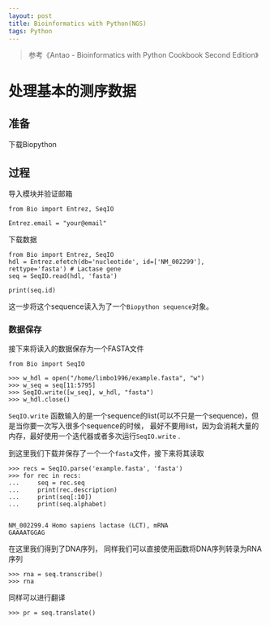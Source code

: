 ```yaml
---
layout: post
title: Bioinformatics with Python(NGS)
tags: Python
---
```


> 参考《Antao - Bioinformatics with Python Cookbook Second Edition》

# 处理基本的测序数据

## 准备

下载Biopython

## 过程

导入模块并验证邮箱

```{python}
from Bio import Entrez, SeqIO

Entrez.email = "your@email"

```

下载数据

```{python}
from Bio import Entrez, SeqIO
hdl = Entrez.efetch(db='nucleotide', id=['NM_002299'], rettype='fasta') # Lactase gene 
seq = SeqIO.read(hdl, 'fasta')
```

```{python}
print(seq.id)
```

这一步将这个sequence读入为了一个`Biopython sequence`对象。

### 数据保存

接下来将读入的数据保存为一个FASTA文件

```{python}
from Bio import SeqIO

>>> w_hdl = open("/home/limbo1996/example.fasta", "w")
>>> w_seq = seq[11:5795]
>>> SeqIO.write([w_seq], w_hdl, "fasta")
>>> w_hdl.close()
```

`SeqIO.write` 函数输入的是一个sequence的list(可以不只是一个sequence)，但是当你要一次写入很多个sequence的时候， 最好不要用list，因为会消耗大量的内存，最好使用一个迭代器或者多次运行`SeqIO.write` .

到这里我们下载并保存了一个一个`fasta`文件，接下来将其读取

```{python}
>>> recs = SeqIO.parse('example.fasta', 'fasta')
>>> for rec in recs:
...     seq = rec.seq
...     print(rec.description)
...     print(seq[:10])
...     print(seq.alphabet)


NM_002299.4 Homo sapiens lactase (LCT), mRNA
GAAAATGGAG
```

在这里我们得到了DNA序列， 同样我们可以直接使用函数将DNA序列转录为RNA序列

```{python}
>>> rna = seq.transcribe()
>>> rna
```

同样可以进行翻译

```{python}
>>> pr = seq.translate()
```
